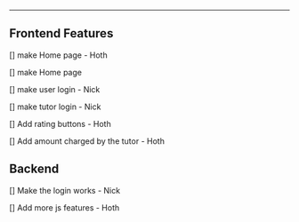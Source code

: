 ---------------------------------------------------------------
## Frontend Features


[] make Home page - Hoth

[] make Home page 


[] make user login - Nick

[] make tutor login - Nick

[] Add rating buttons - Hoth

[] Add amount charged by the tutor - Hoth

## Backend

[] Make the login works - Nick

[] Add more js features - Hoth
